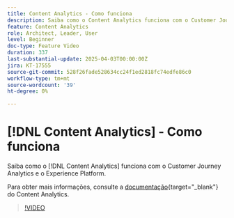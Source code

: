 ```yaml
---
title: Content Analytics - Como funciona
description: Saiba como o Content Analytics funciona com o Customer Journey Analytics e o Experience Platform.
feature: Content Analytics
role: Architect, Leader, User
level: Beginner
doc-type: Feature Video
duration: 337
last-substantial-update: 2025-04-03T00:00:00Z
jira: KT-17555
source-git-commit: 528f26fade528634cc24f1ed2818fc74edfe86c0
workflow-type: tm+mt
source-wordcount: '39'
ht-degree: 0%

---
```


# [!DNL Content Analytics] - Como funciona

Saiba como o [!DNL Content Analytics] funciona com o Customer Journey Analytics e o Experience Platform.

Para obter mais informações, consulte a [documentação](https://experienceleague.adobe.com/pt-br/docs/analytics-platform/using/content-analytics/content-analytics){target="_blank"} do Content Analytics.

>[!VIDEO](https://video.tv.adobe.com/v/3457432/?learn=on&enablevpops&captions=por_br)
